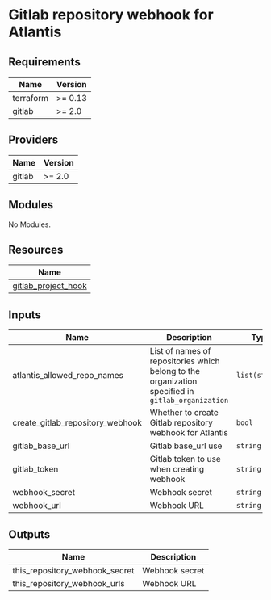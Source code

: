 # Gitlab repository webhook for Atlantis

<!-- BEGINNING OF PRE-COMMIT-TERRAFORM DOCS HOOK -->
## Requirements

| Name | Version |
|------|---------|
| terraform | >= 0.13 |
| gitlab | >= 2.0 |

## Providers

| Name | Version |
|------|---------|
| gitlab | >= 2.0 |

## Modules

No Modules.

## Resources

| Name |
|------|
| [gitlab_project_hook](https://registry.terraform.io/providers/gitlabhq/gitlab/2.0/docs/resources/project_hook) |

## Inputs

| Name | Description | Type | Default | Required |
|------|-------------|------|---------|:--------:|
| atlantis\_allowed\_repo\_names | List of names of repositories which belong to the organization specified in `gitlab_organization` | `list(string)` | n/a | yes |
| create\_gitlab\_repository\_webhook | Whether to create Gitlab repository webhook for Atlantis | `bool` | `true` | no |
| gitlab\_base\_url | Gitlab base\_url use | `string` | `""` | no |
| gitlab\_token | Gitlab token to use when creating webhook | `string` | `""` | no |
| webhook\_secret | Webhook secret | `string` | `""` | no |
| webhook\_url | Webhook URL | `string` | `""` | no |

## Outputs

| Name | Description |
|------|-------------|
| this\_repository\_webhook\_secret | Webhook secret |
| this\_repository\_webhook\_urls | Webhook URL |
<!-- END OF PRE-COMMIT-TERRAFORM DOCS HOOK -->
